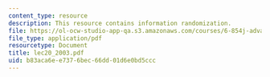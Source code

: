 ```yaml
---
content_type: resource
description: This resource contains information randomization.
file: https://ol-ocw-studio-app-qa.s3.amazonaws.com/courses/6-854j-advanced-algorithms-fall-2005/b83aca6ee7376bec66dd01d6e0bd5ccc_lec20_2003.pdf
file_type: application/pdf
resourcetype: Document
title: lec20_2003.pdf
uid: b83aca6e-e737-6bec-66dd-01d6e0bd5ccc
---
```

